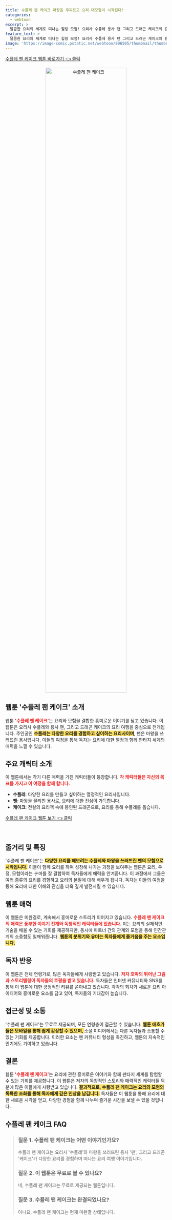 ```yaml
---
title: 수플레 팬 케이크 마왕을 무찌르고 요리 대모험이 시작된다!
categories:
  - webtoon
excerpt: >
  달콤한 요리의 세계로 떠나는 힐링 모험! 요리사 수플레 용사 팬 그리고 드래곤 케이크의 흥미진진한 이야기. 미각을 자극하는 이들의 여정이 당신을 기다립니다! 클릭해서 만나보세요!
feature_text: >
  달콤한 요리의 세계로 떠나는 힐링 모험! 요리사 수플레 용사 팬 그리고 드래곤 케이크의 흥미진진한 이야기. 미각을 자극하는 이들의 여정이 당신을 기다립니다! 클릭해서 만나보세요!
image: 'https://image-comic.pstatic.net/webtoon/806505/thumbnail/thumbnail_IMAG21_af71b73d-4368-4335-9907-5bc54efc69e3.jpg'
---
```


<p><a class="modoo-button" href="https://comic.naver.com/webtoon/list?titleId=806505" rel="nofollow noopener">수플레 팬 케이크 웹툰 바로가기 👈 클릭</a></p>
<figure class="image" style="width: 50%; height: 50%; text-align: center; margin: auto;"><img alt="수플레 팬 케이크" src="https://image-comic.pstatic.net/webtoon/806505/thumbnail/thumbnail_IMAG21_af71b73d-4368-4335-9907-5bc54efc69e3.jpg" style="width: 100%; height: 100%; object-fit: cover;"/></figure>
<h2 id="수플레_팬_케이크_소개">웹툰 '수플레 팬 케이크' 소개</h2>
<p>웹툰 <b><span style="color: #ee2323;">'수플레 팬 케이크'</span></b>는 요리와 모험을 결합한 흥미로운 이야기를 담고 있습니다. 이 웹툰은 요리사 수플레와 용사 팬, 그리고 드래곤 케이크의 요리 여행을 중심으로 전개됩니다. 주인공인 <b><span style="background-color: #ffe066;">수플레는 다양한 요리를 경험하고 싶어하는 요리사이며</span></b>, 팬은 마왕을 쓰러뜨린 용사입니다. 이들의 여정을 통해 독자는 요리에 대한 열정과 함께 판타지 세계의 매력을 느낄 수 있습니다.</p>
<h2 id="주요_캐릭터_소개">주요 캐릭터 소개</h2>
<p>이 웹툰에서는 각기 다른 매력을 가진 캐릭터들이 등장합니다. <b><span style="color: #ee2323;">각 캐릭터들은 자신의 목표를 가지고 이 여정을 함께 합니다.</span></b></p>
<ul>
<li><b>수플레</b>: 다양한 요리를 만들고 싶어하는 열정적인 요리사입니다.</li>
<li><b>팬</b>: 마왕을 물리친 용사로, 요리에 대한 진심이 가득합니다.</li>
<li><b>케이크</b>: 전설의 요리책 속에 봉인된 드래곤으로, 요리를 통해 수플레를 돕습니다.</li>
</ul>
<p><a class="modoo-button" href="https://m.comic.naver.com/webtoon/list?titleId=806505" rel="nofollow noopener">수플레 팬 케이크 웹툰 보기 👈 클릭</a></p><br/>
<h2 id="줄거리_및_특징">줄거리 및 특징</h2>
<p>'수플레 팬 케이크'는 <b><span style="background-color: #ffe066;">다양한 요리를 해보려는 수플레와 마왕을 쓰러뜨린 팬의 모험으로 시작됩니다.</span></b> 이들이 함께 요리를 하며 성장해 나가는 과정을 보여주는 웹툰은 요리, 우정, 모험이라는 テ마를 잘 결합하여 독자들에게 매력을 안겨줍니다. 이 과정에서 그들은 여러 종류의 요리를 경험하고 요리의 본질에 대해 배우게 됩니다. 독자는 이들의 여정을 통해 요리에 대한 이해와 관심을 더욱 깊게 발전시킬 수 있습니다.</p>
<h2 id="웹툰_매력">웹툰 매력</h2>
<p>이 웹툰은 미완결로, 계속해서 흥미로운 스토리가 이어지고 있습니다. <b><span style="color: #ee2323;">수플레 팬 케이크의 매력은 풍부한 이야기 전개와 독창적인 캐릭터들에 있습니다.</span></b> 이는 요리의 실제적인 기술을 배울 수 있는 기회를 제공하지만, 동시에 파트너 간의 관계와 모험을 통해 인간관계의 소중함도 일깨워줍니다. <b><span style="background-color: #ffe066;">웹툰의 분위기와 유머는 독자들에게 즐거움을 주는 요소입니다.</span></b></p>
<h2 id="독자_반응">독자 반응</h2>
<p>이 웹툰은 전체 연령가로, 많은 독자들에게 사랑받고 있습니다. <b><span style="color: #ee2323;">저자 호박의 뛰어난 그림과 스토리텔링이 독자들의 호평을 받고 있습니다.</span></b> 독자들은 인터넷 커뮤니티와 SNS를 통해 이 웹툰에 대한 긍정적인 리뷰를 쏟아내고 있습니다. 각각의 회차가 새로운 요리 아이디어와 흥미로운 요소를 담고 있어, 독자들의 기대감이 높습니다.</p>
<h2 id="접근성_및_소통">접근성 및 소통</h2>
<p>'수플레 팬 케이크'는 무료로 제공되며, 모든 연령층이 접근할 수 있습니다. <b><span style="background-color: #ffe066;">웹툰 애호가들은 모바일을 통해 쉽게 감상할 수 있으며, </span></b>소셜 미디어에서는 다른 독자들과 소통할 수 있는 기회를 제공합니다. 이러한 요소는 팬 커뮤니티 형성을 촉진하고, 웹툰의 지속적인 인기에도 기여하고 있습니다.</p>
<h2 id="결론">결론</h2>
<p>웹툰 <b><span style="color: #ee2323;">'수플레 팬 케이크'</span></b>는 요리에 관한 흥미로운 이야기와 함께 판타지 세계를 탐험할 수 있는 기회를 제공합니다. 이 웹툰은 저자의 독창적인 스토리와 매력적인 캐릭터들 덕분에 많은 이들에게 사랑받고 있습니다. <b><span style="background-color: #ffe066;">결과적으로, 수플레 팬 케이크는 요리와 모험의 독특한 조화를 통해 독자에게 깊은 인상을 남깁니다.</span></b> 독자들은 이 웹툰을 통해 요리에 대한 새로운 시각을 얻고, 다양한 경험을 함께 나누며 즐거운 시간을 보낼 수 있을 것입니다.</p>
<h2 id=수플레 팬 케이크_FAQ>수플레 팬 케이크 FAQ</h2>
<div itemscope="" itemtype="https://schema.org/FAQPage"> <blockquote> <div itemscope="" itemprop="mainEntity" itemtype="https://schema.org/Question"> <h3 id="질문_1" itemprop="name">질문 1. 수플레 팬 케이크는 어떤 이야기인가요?</h3> <div itemscope="" itemprop="acceptedAnswer" itemtype="https://schema.org/Answer"> <span itemprop="text"> <p>수플레 팬 케이크는 요리사 '수플레'와 마왕을 쓰러뜨린 용사 '팬', 그리고 드래곤 '케이크'가 다양한 요리를 경험하며 떠나는 요리 여행 이야기입니다.</p> </span> </div> </div> <div itemscope="" itemprop="mainEntity" itemtype="https://schema.org/Question"> <h3 id="질문_2" itemprop="name">질문 2. 이 웹툰은 무료로 볼 수 있나요?</h3> <div itemscope="" itemprop="acceptedAnswer" itemtype="https://schema.org/Answer"> <span itemprop="text"> <p>네, 수플레 팬 케이크는 무료로 제공되는 웹툰입니다.</p> </span> </div> </div> <div itemscope="" itemprop="mainEntity" itemtype="https://schema.org/Question"> <h3 id="질문_3" itemprop="name">질문 3. 수플레 팬 케이크는 완결되었나요?</h3> <div itemscope="" itemprop="acceptedAnswer" itemtype="https://schema.org/Answer"> <span itemprop="text"> <p>아니요, 수플레 팬 케이크는 현재 미완결 상태입니다.</p> </span> </div> </div> </blockquote> </div>

